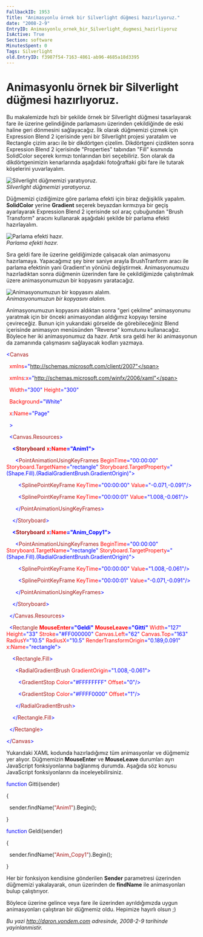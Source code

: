 ```yaml
---
FallbackID: 1953
Title: "Animasyonlu örnek bir Silverlight düğmesi hazırlıyoruz."
date: "2008-2-9"
EntryID: Animasyonlu_ornek_bir_Silverlight_dugmesi_hazirliyoruz
IsActive: True
Section: software
MinutesSpent: 0
Tags: Silverlight
old.EntryID: f3987f54-7163-4861-ab96-4685a18d3395
---
```

# Animasyonlu örnek bir Silverlight düğmesi hazırlıyoruz.
Bu makalemizde hızlı bir şekilde örnek bir Silverlight düğmesi
tasarlayarak fare ile üzerine gelindiğinde parlamasını üzerinden
çekildiğinde de eski haline geri dönmesini sağlayacağız. İlk olarak
düğmemizi çizmek için Expression Blend 2 içerisinde yeni bir Silverlight
projesi yaratalım ve Rectangle çizim aracı ile bir dikdörtgen çizelim.
Dikdörtgeni çizdikten sonra Expression Blend 2 içerisinde "Properties"
tabından "Fill" kısmında SolidColor seçerek kırmızı tonlarından biri
seçebiliriz. Son olarak da dikdörtgenimizin kenarlarında aşağıdaki
fotoğraftaki gibi fare ile tutarak köşelerini yuvarlayalım.

![Silverlight düğmemizi
yaratıyoruz.](media/Animasyonlu_ornek_bir_Silverlight_dugmesi_hazirliyoruz/09022008_1.png)\
*Silverlight düğmemizi yaratıyoruz.*

Düğmemizi çizdiğimize göre parlama efekti için biraz değişiklik yapalım.
**SolidColor** yerine **Gradient** seçerek beyazdan kırmızıya bir geçiş
ayarlayarak Expression Blend 2 içerisinde sol araç çubuğundan "Brush
Transform" aracını kullanarak aşağıdaki şekilde bir parlama efekti
hazırlayalım.

![Parlama efekti
hazır.](media/Animasyonlu_ornek_bir_Silverlight_dugmesi_hazirliyoruz/09022008_2.png)\
*Parlama efekti hazır.*

Sıra geldi fare ile üzerine geldiğimizde çalışacak olan animasyonu
hazırlamaya. Yapacağımız şey birer saniye arayla BrushTranform aracı ile
parlama efektinin yani Gradient'ın yönünü değiştirmek. Animasyonumuzu
hazırladıktan sonra düğmenin üzerinden fare ile çekildiğimizde
çalıştırılmak üzere animasyonumuzun bir kopyasını yaratacağız.

![Animasyonumuzun bir kopyasını
alalım.](media/Animasyonlu_ornek_bir_Silverlight_dugmesi_hazirliyoruz/09022008_3.png)\
*Animasyonumuzun bir kopyasını alalım.*

Animasyonumuzun kopyasını aldıktan sonra "geri çekilme" animasyonunu
yaratmak için bir önceki animasyondan aldığımız kopyayı tersine
çevireceğiz. Bunun için yukarıdaki görselde de görebileceğiniz Blend
içerisinde animasyon menüsünden "Reverse" komutunu kullanacağız. Böylece
her iki animasyonumuz da hazır. Artık sıra geldi her iki animasyonun da
zamanında çalışmasını sağlayacak kodları yazmaya.

<span style="color: blue;">\<</span><span
style="color: #a31515;">Canvas</span>

<span style="color: red;">  xmlns</span><span
style="color: blue;">="http://schemas.microsoft.com/client/2007"</span>

<span style="color: red;">  xmlns</span><span
style="color: blue;">:</span><span style="color: red;">x</span><span
style="color: blue;">="http://schemas.microsoft.com/winfx/2006/xaml"</span>

<span style="color: red;">  Width</span><span
style="color: blue;">="300"</span><span style="color: red;">
Height</span><span style="color: blue;">="300"</span>

<span style="color: red;">  Background</span><span
style="color: blue;">="White"</span>

<span style="color: red;">  x</span><span
style="color: blue;">:</span><span style="color: red;">Name</span><span
style="color: blue;">="Page"</span>

<span style="color: blue;">  \></span>

<span style="color: #a31515;">  </span><span
style="color: blue;">\<</span><span
style="color: #a31515;">Canvas.Resources</span><span
style="color: blue;">\></span>

<span style="color: #a31515;">    </span><span style="color: blue;">
**\<**</span><span style="color: #a31515;">**Storyboard**</span><span
style="color: red;"> **x**</span><span
style="color: blue;">**:**</span><span
style="color: red;">**Name**</span><span
style="color: blue;">**="Anim1"\>**</span>

<span style="color: #a31515;">      </span><span
style="color: blue;">\<</span><span
style="color: #a31515;">PointAnimationUsingKeyFrames</span><span
style="color: red;"> BeginTime</span><span
style="color: blue;">="00:00:00"</span><span style="color: red;">
Storyboard.TargetName</span><span
style="color: blue;">="rectangle"</span><span style="color: red;">
Storyboard.TargetProperty</span><span
style="color: blue;">="(Shape.Fill).(RadialGradientBrush.GradientOrigin)"\></span>

<span style="color: #a31515;">        </span><span
style="color: blue;">\<</span><span
style="color: #a31515;">SplinePointKeyFrame</span><span
style="color: red;"> KeyTime</span><span
style="color: blue;">="00:00:00"</span><span style="color: red;">
Value</span><span style="color: blue;">="-0.071,-0.091"/\></span>

<span style="color: #a31515;">        </span><span
style="color: blue;">\<</span><span
style="color: #a31515;">SplinePointKeyFrame</span><span
style="color: red;"> KeyTime</span><span
style="color: blue;">="00:00:01"</span><span style="color: red;">
Value</span><span style="color: blue;">="1.008,-0.061"/\></span>

<span style="color: #a31515;">      </span><span
style="color: blue;">\</</span><span
style="color: #a31515;">PointAnimationUsingKeyFrames</span><span
style="color: blue;">\></span>

<span style="color: #a31515;">    </span><span
style="color: blue;">\</</span><span
style="color: #a31515;">Storyboard</span><span
style="color: blue;">\></span>

<span style="color: #a31515;">    </span><span style="color: blue;">
**\<**</span><span style="color: #a31515;">**Storyboard**</span><span
style="color: red;"> **x**</span><span
style="color: blue;">**:**</span><span
style="color: red;">**Name**</span><span
style="color: blue;">**="Anim\_Copy1"\>**</span>

<span style="color: #a31515;">      </span><span
style="color: blue;">\<</span><span
style="color: #a31515;">PointAnimationUsingKeyFrames</span><span
style="color: red;"> BeginTime</span><span
style="color: blue;">="00:00:00"</span><span style="color: red;">
Storyboard.TargetName</span><span
style="color: blue;">="rectangle"</span><span style="color: red;">
Storyboard.TargetProperty</span><span
style="color: blue;">="(Shape.Fill).(RadialGradientBrush.GradientOrigin)"\></span>

<span style="color: #a31515;">        </span><span
style="color: blue;">\<</span><span
style="color: #a31515;">SplinePointKeyFrame</span><span
style="color: red;"> KeyTime</span><span
style="color: blue;">="00:00:00"</span><span style="color: red;">
Value</span><span style="color: blue;">="1.008,-0.061"/\></span>

<span style="color: #a31515;">        </span><span
style="color: blue;">\<</span><span
style="color: #a31515;">SplinePointKeyFrame</span><span
style="color: red;"> KeyTime</span><span
style="color: blue;">="00:00:01"</span><span style="color: red;">
Value</span><span style="color: blue;">="-0.071,-0.091"/\></span>

<span style="color: #a31515;">      </span><span
style="color: blue;">\</</span><span
style="color: #a31515;">PointAnimationUsingKeyFrames</span><span
style="color: blue;">\></span>

<span style="color: #a31515;">    </span><span
style="color: blue;">\</</span><span
style="color: #a31515;">Storyboard</span><span
style="color: blue;">\></span>

<span style="color: #a31515;">  </span><span
style="color: blue;">\</</span><span
style="color: #a31515;">Canvas.Resources</span><span
style="color: blue;">\></span>

<span style="color: #a31515;">  </span><span
style="color: blue;">\<</span><span
style="color: #a31515;">Rectangle</span><span style="color: red;">
**MouseEnter**</span><span style="color: blue;">**="Geldi"**</span><span
style="color: red;"> **MouseLeave**</span><span
style="color: blue;">**="Gitti"**</span><span style="color: red;">
Width</span><span style="color: blue;">="127"</span><span
style="color: red;"> Height</span><span
style="color: blue;">="33"</span><span style="color: red;">
Stroke</span><span style="color: blue;">="\#FF000000"</span><span
style="color: red;"> Canvas.Left</span><span
style="color: blue;">="62"</span><span style="color: red;">
Canvas.Top</span><span style="color: blue;">="163"</span><span
style="color: red;"> RadiusY</span><span
style="color: blue;">="10.5"</span><span style="color: red;">
RadiusX</span><span style="color: blue;">="10.5"</span><span
style="color: red;"> RenderTransformOrigin</span><span
style="color: blue;">="0.189,0.091"</span><span style="color: red;">
x</span><span style="color: blue;">:</span><span
style="color: red;">Name</span><span
style="color: blue;">="rectangle"\></span>

<span style="color: #a31515;">    </span><span
style="color: blue;">\<</span><span
style="color: #a31515;">Rectangle.Fill</span><span
style="color: blue;">\></span>

<span style="color: #a31515;">      </span><span
style="color: blue;">\<</span><span
style="color: #a31515;">RadialGradientBrush</span><span
style="color: red;"> GradientOrigin</span><span
style="color: blue;">="1.008,-0.061"\></span>

<span style="color: #a31515;">        </span><span
style="color: blue;">\<</span><span
style="color: #a31515;">GradientStop</span><span style="color: red;">
Color</span><span style="color: blue;">="\#FFFFFFFF"</span><span
style="color: red;"> Offset</span><span
style="color: blue;">="0"/\></span>

<span style="color: #a31515;">        </span><span
style="color: blue;">\<</span><span
style="color: #a31515;">GradientStop</span><span style="color: red;">
Color</span><span style="color: blue;">="\#FFFF0000"</span><span
style="color: red;"> Offset</span><span
style="color: blue;">="1"/\></span>

<span style="color: #a31515;">      </span><span
style="color: blue;">\</</span><span
style="color: #a31515;">RadialGradientBrush</span><span
style="color: blue;">\></span>

<span style="color: #a31515;">    </span><span
style="color: blue;">\</</span><span
style="color: #a31515;">Rectangle.Fill</span><span
style="color: blue;">\></span>

<span style="color: #a31515;">  </span><span
style="color: blue;">\</</span><span
style="color: #a31515;">Rectangle</span><span
style="color: blue;">\></span>

<span style="color: blue;">\</</span><span
style="color: #a31515;">Canvas</span><span
style="color: blue;">\></span>

Yukarıdaki XAML kodunda hazırladığımız tüm animasyonlar ve düğmemiz yer
alıyor. Düğmemizin **MouseEnter** ve **MouseLeave** durumları ayrı
JavaScript fonksiyonlarına bağlanmış durumda. Aşağıda söz konusu
JavaScript fonksiyonlarını da inceleyebilirsiniz.

<span style="color: blue;">function</span> Gitti(sender)

{

  sender.findName(<span style="color: #a31515;">"Anim1"</span>).Begin();

}

<span style="color: blue;">function</span> Geldi(sender)

{

  sender.findName(<span
style="color: #a31515;">"Anim\_Copy1"</span>).Begin();

}

Her bir fonksiyon kendisine gönderilen **Sender** parametresi üzerinden
düğmemizi yakalayarak, onun üzerinden de **findName** ile animasyonları
bulup çalıştırıyor.

Böylece üzerine gelince veya fare ile üzerinden ayrıldığımızda uygun
animasyonları çalıştıran bir düğmemiz oldu. Hepimize hayırlı olsun ;)



*Bu yazi http://daron.yondem.com adresinde, 2008-2-9 tarihinde yayinlanmistir.*
